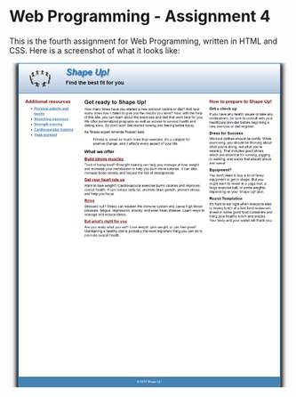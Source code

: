 # Web Programming - Assignment 4

This is the fourth assignment for Web Programming, written in HTML and CSS. Here is a screenshot of what it looks like:

![Screenshot](webpage-screenshot-4.png)
